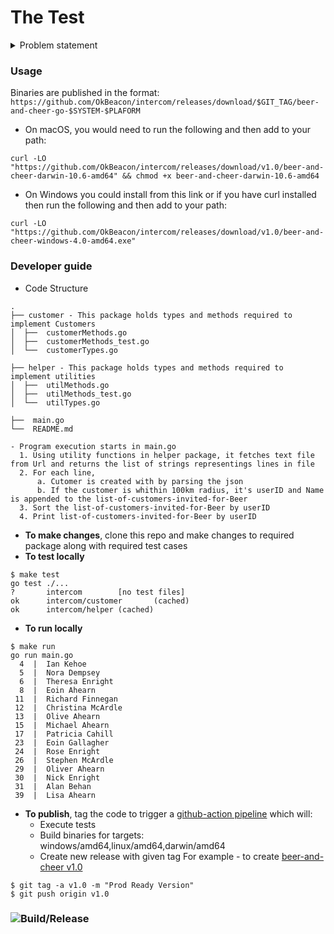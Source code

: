 # The Test

<details close>
<summary>Problem statement</summary>
<br>
We have some customer records in a text file (customers.txt) -- one customer per line, JSON lines formatted. We want to invite any customer within 100km of our Dublin office for some food and drinks on us. Write a program that will read the full list of customers and output the names and user ids of matching customers (within 100km), sorted by User ID (ascending).
<br>
You must use the first formula from <a href="https://en.wikipedia.org/wiki/Great-circle_distance">this Wikipedia article<\a> to calculate distance. Don't forget, you'll need to convert degrees to radians.
<br>
The GPS coordinates for our Dublin office are **53.339428, -6.257664**
<br>
You can find the Customer list <a href="https://s3.amazonaws.com/intercom-take-home-test/customers.txt">here</a>.
</details>


### Usage
Binaries are published in the format: `https://github.com/OkBeacon/intercom/releases/download/$GIT_TAG/beer-and-cheer-go-$SYSTEM-$PLAFORM`
- On macOS, you would need to run the following and then add to your path:
```
curl -LO "https://github.com/OkBeacon/intercom/releases/download/v1.0/beer-and-cheer-darwin-10.6-amd64" && chmod +x beer-and-cheer-darwin-10.6-amd64
```

- On Windows you could install from this link or if you have curl installed then run the following and then add to your path:
```
curl -LO "https://github.com/OkBeacon/intercom/releases/download/v1.0/beer-and-cheer-windows-4.0-amd64.exe"
```


### Developer guide

- Code Structure
```
.
├── customer - This package holds types and methods required to implement Customers
│  ├──  customerMethods.go
│  ├──  customerMethods_test.go
│  └──  customerTypes.go

├── helper - This package holds types and methods required to implement utilities
│  ├──  utilMethods.go
│  ├──  utilMethods_test.go
│  └──  utilTypes.go

├──  main.go
└──  README.md

- Program execution starts in main.go
  1. Using utility functions in helper package, it fetches text file from Url and returns the list of strings representings lines in file
  2. For each line,
      a. Cutomer is created with by parsing the json
      b. If the customer is whithin 100km radius, it's userID and Name is appended to the list-of-customers-invited-for-Beer
  3. Sort the list-of-customers-invited-for-Beer by userID
  4. Print list-of-customers-invited-for-Beer by userID

```

- **To make changes**, clone this repo and make changes to required package along with required test cases
- **To test locally**
```
$ make test
go test ./...
?       intercom        [no test files]
ok      intercom/customer       (cached)
ok      intercom/helper (cached)
```
- **To run locally**
```
$ make run
go run main.go
  4  |  Ian Kehoe
  5  |  Nora Dempsey
  6  |  Theresa Enright
  8  |  Eoin Ahearn
 11  |  Richard Finnegan
 12  |  Christina McArdle
 13  |  Olive Ahearn
 15  |  Michael Ahearn
 17  |  Patricia Cahill
 23  |  Eoin Gallagher
 24  |  Rose Enright
 26  |  Stephen McArdle
 29  |  Oliver Ahearn
 30  |  Nick Enright
 31  |  Alan Behan
 39  |  Lisa Ahearn
```
- **To publish**, tag the code to trigger a [github-action pipeline](https://github.com/OkBeacon/intercom/actions?query=workflow%3ARelease) which will:
	- Execute tests
	- Build binaries for targets: windows/amd64,linux/amd64,darwin/amd64
	- Create new release with given tag
	  For example - to create [beer-and-cheer v1.0](https://github.com/OkBeacon/intercom/releases/tag/v1.0)
```
$ git tag -a v1.0 -m "Prod Ready Version"
$ git push origin v1.0
```
### ![Build/Release](https://github.com/OkBeacon/intercom/workflows/Release/badge.svg)
